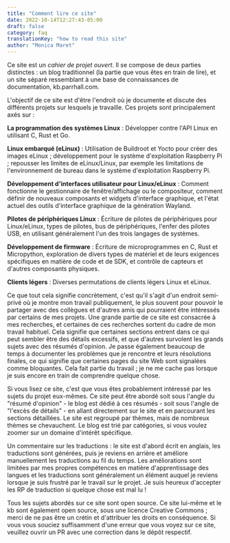 ```yaml
---
title: "Comment lire ce site"
date: 2022-10-14T12:27:43-05:00
draft: false
category: faq
translationKey: "how to read this site"
author: "Monica Maret"
---
```


Ce site est un _cahier de projet ouvert_. Il se compose de deux parties distinctes : un blog traditionnel (la partie que vous êtes en train de lire), et un site séparé ressemblant à une base de connaissances de documentation, kb.parrhall.com. 

L'objectif de ce site est d'être l'endroit où je documente et discute des différents projets sur lesquels je travaille. Ces projets sont principalement axés sur :

**La programmation des systèmes Linux** : Développer contre l'API Linux en utilisant C, Rust et Go.  

**Linux embarqué (eLinux)** : Utilisation de Buildroot et Yocto pour créer des images eLinux ; développement pour le système d'exploitation Raspberry Pi ; repousser les limites de eLinux/Linux, par exemple les limitations de l'environnement de bureau dans le système d'exploitation Raspberry Pi.  

**Développement d'interfaces utilisateur pour Linux/eLinux** : Comment fonctionne le gestionnaire de fenêtre/affichage ou le compositeur, comment définir de nouveaux composants et widgets d'interface graphique, et l'état actuel des outils d'interface graphique de la génération Wayland.  

**Pilotes de périphériques Linux** : Écriture de pilotes de périphériques pour Linux/eLinux, types de pilotes, bus de périphériques, l'enfer des pilotes USB, en utilisant généralement l'un des trois langages de systèmes.  

**Développement de firmware** : Écriture de microprogrammes en C, Rust et Micropython, exploration de divers types de matériel et de leurs exigences spécifiques en matière de code et de SDK, et contrôle de capteurs et d'autres composants physiques.  

**Clients légers** : Diverses permutations de clients légers Linux et eLinux.  
     
Ce que tout cela signifie concrètement, c'est qu'il s'agit d'un endroit semi-privé où je montre mon travail publiquement, le plus souvent pour pouvoir le partager avec des collègues et d'autres amis qui pourraient être intéressés par certains de mes projets. Une grande partie de ce site est consacrée à mes recherches, et certaines de ces recherches sortent du cadre de mon travail habituel. Cela signifie que certaines sections entrent dans ce qui peut sembler être des détails excessifs, et que d'autres survolent les grands sujets avec des résumés d'opinion. Je passe également beaucoup de temps à documenter les problèmes que je rencontre et leurs résolutions finales, ce qui signifie que certaines pages du site Web sont signalées comme bloquantes. Cela fait partie du travail ; je ne me cache pas lorsque je suis encore en train de comprendre quelque chose. 

Si vous lisez ce site, c'est que vous êtes probablement intéressé par les sujets du projet eux-mêmes. Ce site peut être abordé soit sous l'angle du "résumé d'opinion" - le blog est dédié à ces résumés - soit sous l'angle de "l'excès de détails" - en allant directement sur le site et en parcourant les sections détaillées. Le site est regroupé par thèmes, mais de nombreux thèmes se chevauchent. Le blog est trié par catégories, si vous voulez zoomer sur un domaine d'intérêt spécifique. 

Un commentaire sur les traductions : le site est d'abord écrit en anglais, les traductions sont générées, puis je reviens en arrière et améliore manuellement les traductions au fil du temps. Les améliorations sont limitées par mes propres compétences en matière d'apprentissage des langues et les traductions sont généralement un élément auquel je reviens lorsque je suis frustré par le travail sur le projet. Je suis heureux d'accepter les RP de traduction si quelque chose est mal lu !

Tous les sujets abordés sur ce site sont open source. Ce site lui-même et le kb sont également open source, sous une licence Creative Commons ; merci de ne pas être un crétin et d'attribuer les droits en conséquence. Si vous vous souciez suffisamment d'une erreur que vous voyez sur ce site, veuillez ouvrir un PR avec une correction dans le dépôt respectif. 
